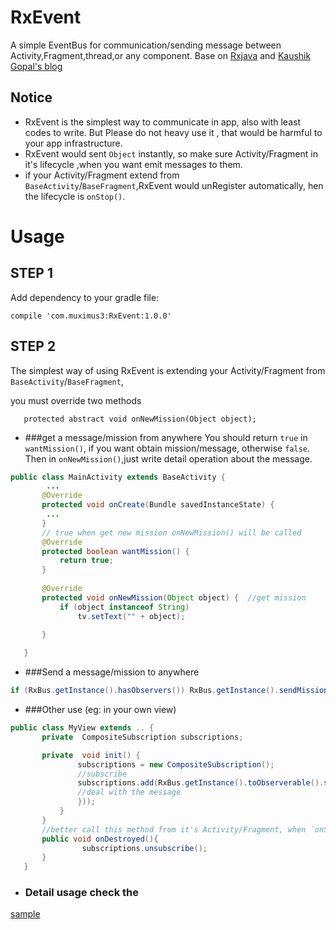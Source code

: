 # RxEvent
A simple EventBus for communication/sending message between Activity,Fragment,thread,or any component. Base on [Rxjava](https://github.com/ReactiveX/RxJava)
and [Kaushik Gopal's blog](http://nerds.weddingpartyapp.com/tech/2014/12/24/implementing-an-event-bus-with-rxjava-rxbus/)

## Notice 

- RxEvent is the simplest way to communicate in app, also with least codes to write. But Please do not heavy use it , that would be  harmful to your app infrastructure.
- RxEvent would sent `Object` instantly, so make sure Activity/Fragment in it's lifecycle ,when you want emit messages to them.
- if your Activity/Fragment extend from  `BaseActivity`/`BaseFragment`,RxEvent would unRegister automatically, hen the lifecycle is `onStop()`.
 
Usage
=====

STEP 1 
------

Add dependency to your gradle file:

`compile 'com.muximus3:RxEvent:1.0.0'`

STEP 2
------

The simplest way of using RxEvent is extending your Activity/Fragment from `BaseActivity`/`BaseFragment`,

you must override two methods
```protected abstract boolean wantMission();
   protected abstract void onNewMission(Object object);
```
- ###get a message/mission from anywhere
You should return `true` in `wantMission()`, if you want obtain mission/message, otherwise `false`.
Then in `onNewMission()`,just write detail operation about the message.

``` java
public class MainActivity extends BaseActivity {
        ... 
       @Override
       protected void onCreate(Bundle savedInstanceState) {
        ...
       }
       // true when get new mission onNewMission() will be called
       @Override
       protected boolean wantMission() {
           return true;
       }
   
       @Override
       protected void onNewMission(Object object) {  //get mission
           if (object instanceof String)
               tv.setText("" + object);
   
       }

   }
```
- ###Send a message/mission to anywhere
``` java
if (RxBus.getInstance().hasObservers()) RxBus.getInstance().sendMission(objectInstance);
```


- ###Other use (eg: in your own view)
``` java
public class MyView extends .. {
       private  CompositeSubscription subscriptions;

       private  void init() {
               subscriptions = new CompositeSubscription();
               //subscribe 
               subscriptions.add(RxBus.getInstance().toObserverable().subscribe(object -> {
               //deal with the message
               }));
           }
       }
       //better call this method from it's Activity/Fragment, when `onStop()` get call
       public void onDestroyed(){
                subscriptions.unsubscribe();
       }
   } 
```
- ### Detail usage check the 
[sample](https://github.com/muximus3/RxEvent/tree/master/sample/src/main/java/sample)



 



